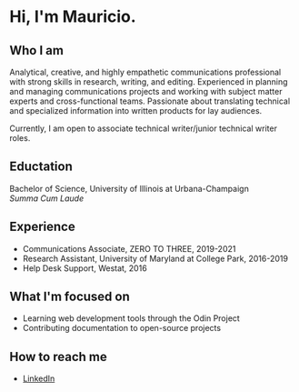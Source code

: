 # Hi, I'm Mauricio.

## Who I am
Analytical, creative, and highly empathetic communications professional with strong skills in research, writing, and editing. Experienced in planning and managing communications projects and working with subject matter experts and cross-functional teams. Passionate about translating technical and specialized information into written products for lay audiences.

Currently, I am open to associate technical writer/junior technical writer roles. 

## Eductation
Bachelor of Science, University of Illinois at Urbana-Champaign<br>
*Summa Cum Laude*

## Experience
- Communications Associate, ZERO TO THREE, 2019-2021
- Research Assistant, University of Maryland at College Park, 2016-2019
- Help Desk Support, Westat, 2016

## What I'm focused on
- Learning web development tools through the Odin Project
- Contributing documentation to open-source projects

## How to reach me
- [LinkedIn](https://www.linkedin.com/in/mauricio-dominguez)





